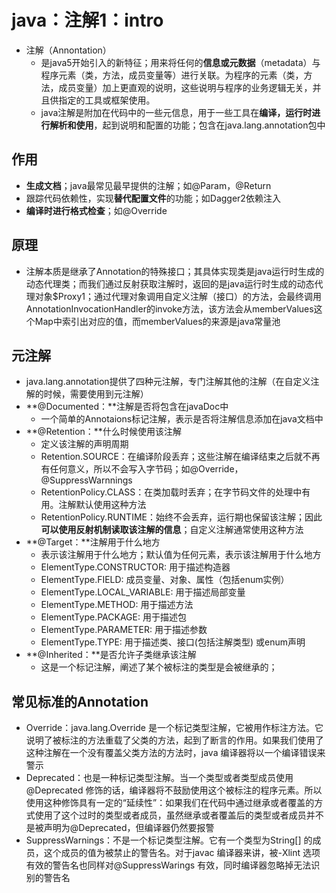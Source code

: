 # java：注解1：intro

* 注解（Annontation）
  * 是java5开始引入的新特征；用来将任何的**信息或元数据**（metadata）与程序元素（类，方法，成员变量等）进行关联。为程序的元素（类，方法，成员变量）加上更直观的说明，这些说明与程序的业务逻辑无关，并且供指定的工具或框架使用。
  * java注解是附加在代码中的一些元信息，用于一些工具在**编译，运行时进行解析和使用**，起到说明和配置的功能；包含在java.lang.annotation包中

## 作用

* **生成文档**；java最常见最早提供的注解；如@Param，@Return
* 跟踪代码依赖性，实现**替代配置文件**的功能；如Dagger2依赖注入
* **编译时进行格式检查**；如@Override

## 原理

* 注解本质是继承了Annotation的特殊接口；其具体实现类是java运行时生成的动态代理类；而我们通过反射获取注解时，返回的是java运行时生成的动态代理对象$Proxy1；通过代理对象调用自定义注解（接口）的方法，会最终调用AnnotationInvocationHandler的invoke方法，该方法会从memberValues这个Map中索引出对应的值，而memberValues的来源是java常量池

## 元注解

* java.lang.annotation提供了四种元注解，专门注解其他的注解（在自定义注解的时候，需要使用到元注解）
* **@Documented：**注解是否将包含在javaDoc中
  * 一个简单的Annotaions标记注解，表示是否将注解信息添加在java文档中
* **@Retention：**什么时候使用该注解
  * 定义该注解的声明周期
  * Retention.SOURCE：在编译阶段丢弃；这些注解在编译结束之后就不再有任何意义，所以不会写入字节码；如@Override，@SuppressWarnnings
  * RetentionPolicy.CLASS：在类加载时丢弃；在字节码文件的处理中有用。注解默认使用这种方法
  * RetentionPolicy.RUNTIME：始终不会丢弃，运行期也保留该注解；因此**可以使用反射机制读取该注解的信息**；自定义注解通常使用这种方法
* **@Target：**注解用于什么地方
  * 表示该注解用于什么地方；默认值为任何元素，表示该注解用于什么地方
  * ElementType.CONSTRUCTOR: 用于描述构造器
  * ElementType.FIELD: 成员变量、对象、属性（包括enum实例）
  * ElementType.LOCAL_VARIABLE: 用于描述局部变量
  * ElementType.METHOD: 用于描述方法
  * ElementType.PACKAGE: 用于描述包
  * ElementType.PARAMETER: 用于描述参数
  * ElementType.TYPE: 用于描述类、接口(包括注解类型) 或enum声明
* **@Inherited：**是否允许子类继承该注解
  * 这是一个标记注解，阐述了某个被标注的类型是会被继承的；

## 常见标准的Annotation

* Override：java.lang.Override 是一个标记类型注解，它被用作标注方法。它说明了被标注的方法重载了父类的方法，起到了断言的作用。如果我们使用了这种注解在一个没有覆盖父类方法的方法时，java 编译器将以一个编译错误来警示
* Deprecated：也是一种标记类型注解。当一个类型或者类型成员使用@Deprecated 修饰的话，编译器将不鼓励使用这个被标注的程序元素。所以使用这种修饰具有一定的“延续性”：如果我们在代码中通过继承或者覆盖的方式使用了这个过时的类型或者成员，虽然继承或者覆盖后的类型或者成员并不是被声明为@Deprecated，但编译器仍然要报警
* SuppressWarnings：不是一个标记类型注解。它有一个类型为String[] 的成员，这个成员的值为被禁止的警告名。对于javac 编译器来讲，被-Xlint 选项有效的警告名也同样对@SuppressWarings 有效，同时编译器忽略掉无法识别的警告名

